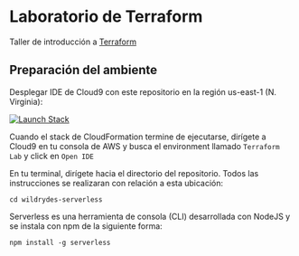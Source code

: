 # Laboratorio de Terraform

Taller de introducción a [Terraform](https://terraform.io)

## Preparación del ambiente

Desplegar IDE de Cloud9 con este repositorio en la región us-east-1 (N. Virginia):

[![Launch Stack](https://cdn.rawgit.com/buildkite/cloudformation-launch-stack-button-svg/master/launch-stack.svg)](https://console.aws.amazon.com/cloudformation/home?region=us-east-1#/stacks/new?stackName=terraform-lab-env&templateURL=https://cloudtitlan-public-cfn-templates.s3.amazonaws.com/terraform-lab.json)

Cuando el stack de CloudFormation termine de ejecutarse, dirígete a Cloud9 en tu consola de AWS y busca el environment llamado `Terraform Lab` y click en `Open IDE`

En tu terminal, dirígete hacia el directorio del repositorio. Todos las instrucciones se realizaran con relación a esta ubicación:

```
cd wildrydes-serverless
```

Serverless es una herramienta de consola (CLI) desarrollada con NodeJS y se instala con npm de la siguiente forma:

```
npm install -g serverless
```
